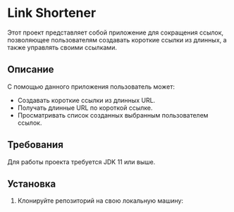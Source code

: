 # Link Shortener

Этот проект представляет собой приложение для сокращения ссылок, позволяющее пользователям создавать короткие ссылки из длинных, а также управлять своими ссылками. 

## Описание

С помощью данного приложения пользователь может:
- Создавать короткие ссылки из длинных URL.
- Получать длинные URL по короткой ссылке.
- Просматривать список созданных выбранным пользователем ссылок.

## Требования

Для работы проекта требуется JDK 11 или выше.

## Установка

1. Клонируйте репозиторий на свою локальную машину:
